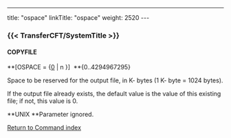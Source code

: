 ---
title: "ospace"
linkTitle: "ospace"
weight: 2520
--- <span id="ospace"></span>

### {{< TransferCFT/SystemTitle  >}}

#### COPYFILE

**[OSPACE = {<u>0</u> &#124; n }]  **{0..4294967295}

Space to be reserved for the output file, in K- bytes (1 K- byte = 1024
bytes).

If the output file already exists, the default value is the value of
this existing file; if not, this value is 0.

**UNIX **Parameter
ignored.

[Return to Command index](../../)
